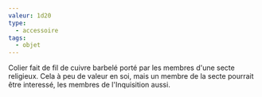 ```yaml
---
valeur: 1d20
type:
  - accessoire
tags:
  - objet
---
```

Colier fait de fil de cuivre barbelé porté par les membres d'une secte religieux. Cela à peu de valeur en soi, mais un membre de la secte pourrait être interessé, les membres de l'Inquisition aussi.